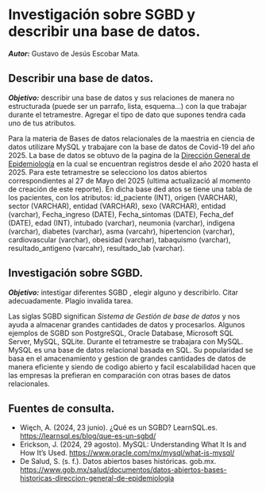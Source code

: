 # Investigación sobre SGBD y describir una base de datos.
_**Autor:**_ Gustavo de Jesús Escobar Mata. 

## Describir una base de datos.
_**Objetivo:**_ describir una base de datos y sus relaciones de manera no estructurada (puede ser un parrafo, lista, esquema...) con la que trabajar durante el tetramestre. Agregar el tipo de dato que supones tendra cada uno de tus atributos.

Para la materia de Bases de datos relacionales de la maestria en ciencia de datos utilizare MySQL y trabajare con la base de datos de Covid-19 del año 2025. La base de datos se obtuvo de la pagina de la  [Dirección General de Epidemiología](https://www.gob.mx/salud/documentos/datos-abiertos-bases-historicas-direccion-general-de-epidemiologia) en la cual se encuentran registros desde el año 2020 hasta el 2025. Para este tetramestre se selecciono los datos abiertos correspondientes al 27 de Mayo del 2025 (ultima actualizació al momento de creación de este reporte). En dicha base ded atos se tiene una tabla de los pacientes, con los atributos: id_paciente (INT), origen (VARCHAR), sector (VARCHAR), entidad (VARCHAR), sexo (VARCHAR), entidad (varchar), Fecha_ingreso (DATE), Fecha_sintomas (DATE), Fecha_def (DATE), edad (INT), intubado (varchar), neumonia (varchar), indigena (varchar), diabetes (varchar), asma (varcahr), hipertencion (varchar), cardiovascular (varchar), obesidad (varchar), tabaquismo (varchar), resultado_antigeno (varcahr), resultado_lab (varchar).

## Investigación sobre SGBD.
_**Objetivo:**_ intestigar diferentes SGBD , elegir alguno y describirlo. Citar adecuadamente. Plagio invalida tarea.

Las siglas SGBD significan _Sistema de Gestión de base de datos_ y nos ayuda a almacenar grandes cantidades de datos y procesarlos. Algunos ejemplos de SGBD son  PostgreSQL, Oracle Database, Microsoft SQL Server, MySQL, SQLite. Durante el tetramestre se trabajara con MySQL. MySQL es una base de datos relacional basada en SQL. Su popularidad se basa en el amacenamiento y gestion de grandes cantidades de datos de manera eficiente y siendo de codigo abierto y facil escalabilidad hacen que las empresas la prefieran en comparación con otras bases de datos relacionales.

## Fuentes de consulta.

- Więch, A. (2024, 23 junio). ¿Qué es un SGBD? LearnSQL.es. https://learnsql.es/blog/que-es-un-sgbd/
- Erickson, J. (2024, 29 agosto). MySQL: Understanding What It Is and How It’s Used. https://www.oracle.com/mx/mysql/what-is-mysql/
- De Salud, S. (s. f.). Datos abiertos bases históricas. gob.mx. https://www.gob.mx/salud/documentos/datos-abiertos-bases-historicas-direccion-general-de-epidemiologia